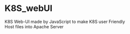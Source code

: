 # K8S_webUI
K8S Web-UI made by JavaScript to make K8S user Friendly </br>
Host files into Apache Server 

